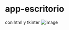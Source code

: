 # app-escritorio
con html y tkinter
![image](https://github.com/user-attachments/assets/e3e3afdb-7043-4a95-8990-bc31969ba4f9)

